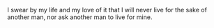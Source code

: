 I swear by my life and my love of it that I will never live for the sake of another man, nor ask another man to live for mine.
